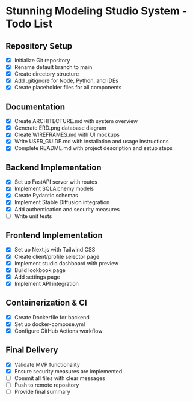 # Stunning Modeling Studio System - Todo List

## Repository Setup
- [x] Initialize Git repository
- [x] Rename default branch to main
- [x] Create directory structure
- [x] Add .gitignore for Node, Python, and IDEs
- [x] Create placeholder files for all components

## Documentation
- [x] Create ARCHITECTURE.md with system overview
- [x] Generate ERD.png database diagram
- [x] Create WIREFRAMES.md with UI mockups
- [x] Write USER_GUIDE.md with installation and usage instructions
- [x] Complete README.md with project description and setup steps

## Backend Implementation
- [x] Set up FastAPI server with routes
- [x] Implement SQLAlchemy models
- [x] Create Pydantic schemas
- [x] Implement Stable Diffusion integration
- [x] Add authentication and security measures
- [ ] Write unit tests

## Frontend Implementation
- [x] Set up Next.js with Tailwind CSS
- [x] Create client/profile selector page
- [x] Implement studio dashboard with preview
- [x] Build lookbook page
- [x] Add settings page
- [x] Implement API integration

## Containerization & CI
- [x] Create Dockerfile for backend
- [x] Set up docker-compose.yml
- [x] Configure GitHub Actions workflow

## Final Delivery
- [x] Validate MVP functionality
- [x] Ensure security measures are implemented
- [ ] Commit all files with clear messages
- [ ] Push to remote repository
- [ ] Provide final summary
